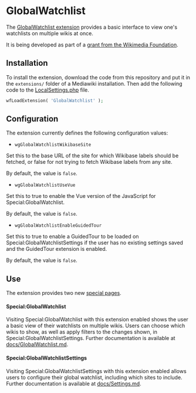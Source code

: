 # GlobalWatchlist

The [GlobalWatchlist extension](https://www.mediawiki.org/wiki/Extension:GlobalWatchlist) provides a basic interface to view one's watchlists on multiple wikis at once.

It is being developed as part of a [grant from the Wikimedia Foundation](https://meta.wikimedia.org/wiki/Grants:Project/DannyS712/Create_a_global_watchlist_extension).

## Installation

To install the extension, download the code from this repository and put it in the `extensions/` folder of a Mediawiki installation.
Then add the following code to the [LocalSettings.php](https://www.mediawiki.org/wiki/Special:MyLanguage/Manual:LocalSettings.php) file.

```php
wfLoadExtension( 'GlobalWatchlist' );
```

## Configuration

The extension currently defines the following configuration values:

* `wgGlobalWatchlistWikibaseSite`

Set this to the base URL of the site for which Wikibase labels should be fetched, or false for not trying to fetch Wikibase labels from any site.

By default, the value is `false`.

* `wgGlobalWatchlistUseVue`

Set this to true to enable the Vue version of the JavaScript for Special:GlobalWatchlist.

By default, the value is `false`.

* `wgGlobalWatchlistEnableGuidedTour`

Set this to true to enable a GuidedTour to be loaded on Special:GlobalWatchlistSettings if the user has
no existing settings saved and the GuidedTour extension is enabled.

By default, the value is `false`.

## Use

The extension provides two new [special pages](https://www.mediawiki.org/wiki/Special:MyLanguage/Manual:Special_pages).

#### Special:GlobalWatchlist

Visiting Special:GlobalWatchlist with this extension enabled shows the user a basic view of their watchlists on multiple wikis.
Users can choose which wikis to show, as well as apply filters to the changes shown, in Special:GlobalWatchlistSettings.
Further documentation is available at [docs/GlobalWatchlist.md](./docs/GlobalWatchlist.md).

#### Special:GlobalWatchlistSettings

Visiting Special:GlobalWatchlistSettings with this extension enabled allows users to configure their global watchlist, including which sites to include.
Further documentation is available at [docs/Settings.md](./docs/Settings.md).
